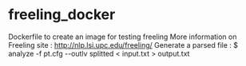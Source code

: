 # freeling_docker
Dockerfile to create an image for testing freeling 
More information on Freeling site : http://nlp.lsi.upc.edu/freeling/
Generate a parsed file : 
$ analyze -f pt.cfg --outlv splitted < input.txt > output.txt 
